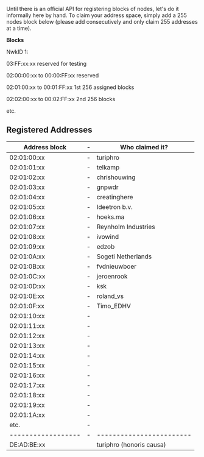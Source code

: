 Until there is an official API for registering blocks
of nodes, let's do it informally here by hand. To
claim your address space, simply add a 255 nodes block
below (please add consecutively and only claim 255 addresses at a time).

**Blocks**

NwkID 1:

03:FF:xx:xx reserved for testing

02:00:00:xx to 00:00:FF:xx reserved

02:01:00:xx to 00:01:FF:xx 1st 256 assigned blocks

02:02:00:xx to 00:02:FF:xx 2nd 256 blocks

etc.

## Registered Addresses
| Address block    |-| Who claimed it?        |
|------------------|-|------------------------|
| 02:01:00:xx      |-| turiphro 		      |
| 02:01:01:xx      |-| telkamp	   			  |
| 02:01:02:xx      |-| chrishouwing	  		  |
| 02:01:03:xx      |-| gnpwdr     		      |
| 02:01:04:xx      |-| creatinghere      	  |
| 02:01:05:xx      |-| Ideetron b.v.		  |
| 02:01:06:xx      |-| hoeks.ma     		  |
| 02:01:07:xx      |-| Reynholm Industries	  |
| 02:01:08:xx      |-| ivowind	              |
| 02:01:09:xx      |-| edzob   	   			  |
| 02:01:0A:xx      |-| Sogeti Netherlands	  |
| 02:01:0B:xx      |-| fvdnieuwboer			  |
| 02:01:0C:xx      |-| jeroenrook  			  |
| 02:01:0D:xx      |-| ksk   	   			  |
| 02:01:0E:xx      |-| roland_vs      	      |
| 02:01:0F:xx      |-| Timo_EDHV   			  |
| 02:01:10:xx      |-|       	   			  |
| 02:01:11:xx      |-|       	   			  |
| 02:01:12:xx      |-|       	   			  |
| 02:01:13:xx      |-|       	   			  |
| 02:01:14:xx      |-|       	   			  |
| 02:01:15:xx      |-|       	   			  |
| 02:01:16:xx      |-|       	   			  |
| 02:01:17:xx      |-|       	   			  |
| 02:01:18:xx      |-|       	   			  |
| 02:01:19:xx      |-|       	   			  |
| 02:01:1A:xx      |-|       	   			  |
| etc.  		   |-| 						  |
|------------------|-|------------------------|
| DE:AD:BE:xx      | | turiphro (honoris causa) |

